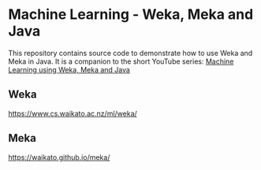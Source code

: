 # Machine Learning - Weka, Meka and Java

This repository contains source code to demonstrate how to use Weka and Meka in Java. It is a companion to the short YouTube series: [Machine Learning using Weka, Meka and Java](https://youtu.be/DoqInNYWhu0?si=B81aGXVwBoj2rWcJ)

## Weka

https://www.cs.waikato.ac.nz/ml/weka/

## Meka

https://waikato.github.io/meka/
